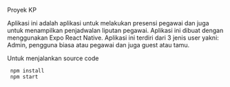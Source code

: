 Proyek KP

Aplikasi ini adalah aplikasi untuk melakukan presensi pegawai dan juga untuk menampilkan penjadwalan liputan pegawai.
Aplikasi ini dibuat dengan menggunakan Expo React Native. Aplikasi ini terdiri dari 3 jenis user yakni: Admin, pengguna biasa atau pegawai dan juga guest atau tamu.


Untuk menjalankan source code
```
 npm install
 npm start
 
